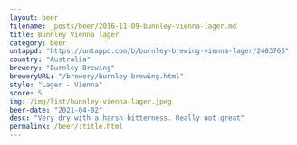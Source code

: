 ```yaml
---
layout: beer
filename: _posts/beer/2016-11-09-bunnley-vienna-lager.md
title: Bunnley Vienna lager
category: beer
untappd: "https://untappd.com/b/burnley-brewing-vienna-lager/2403765"
country: "Australia"
brewery: "Burnley Brewing"
breweryURL: "/brewery/burnley-brewing.html"
style: "Lager - Vienna"
score: 5
img: /img/list/bunnley-vienna-lager.jpeg
beer-date: "2021-04-02"
desc: "Very dry with a harsh bitterness. Really not great"
permalink: /beer/:title.html
---
```

